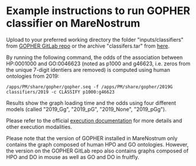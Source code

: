 # Example instructions to run GOPHER classifier on MareNostrum

Upload to your preferred working directory the folder "inputs/classifiers" from [GOPHER GitLab repo](https://pm.bsc.es/gitlab/applications/gopher) or the archive "classifers.tar" from [here](https://github.com/cirillodavide/gopher_usecase).

By running the following command, the odds of the association between HP:0001000 and GO:0046623 (noted as p1000 and g46623, i.e. zeros from the unique 7-digit identiers are removed) is computed using human ontologies from 2019:

`/apps/PM/share/gopher/gopher.seq -f /apps/PM/share/gopher/2019G classifiers/2019 -c CLASSIFY p1000:g46623`

Results show the graph loading time and the odds using four different models (called "2019_Gg", "2019_pG", "2019_None", "2019_pGg").

Please refer to the official [execution documentation](https://github.com/cirillodavide/gopher_usecase/blob/master/doc_run.md) for more details and other execution modalities.

Please note that the version of GOPHER installed in MareNostrum only contains the graph composed of human HPO and GO ontologies. However, the version on the GOPHER GitLab repo also contains graphs composed of HPO and DO in mouse as well as GO and DO in fruitfly.
